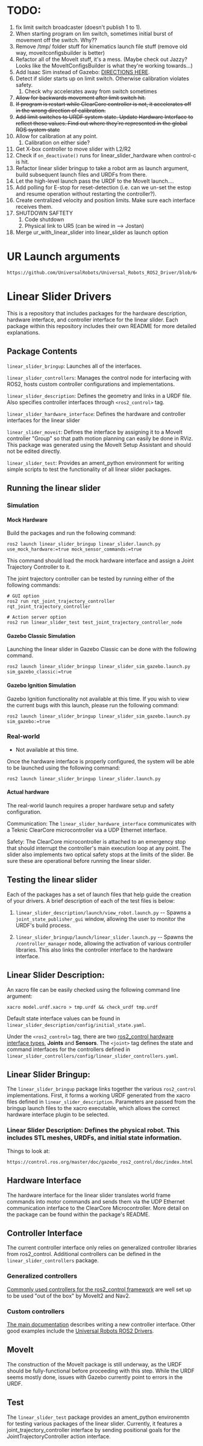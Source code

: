 # TODO:

1.  fix limit switch broadcaster (doesn't publish 1 to 1). 
1. When starting program on lim switch, sometimes initial burst of movement off the switch. Why??
1. Remove /tmp/ folder stuff for kinematics launch file stuff (remove old way, moveitconfigsbuilder is better)
1. Refactor all of the MoveIt stuff, it's a mess. (Maybe check out Jazzy? Looks like the MoveItConfigsBuilder is what they're working towards...)
1.  Add Isaac Sim instead of Gazebo: [DIRECTIONS HERE](https://moveit.picknik.ai/main/doc/how_to_guides/isaac_panda/isaac_panda_tutorial.html). 
1.  Detect if slider starts up on limit switch. Otherwise calibration violates safety.
    1. Check why accelerates away from switch sometimes
1.  ~~Allow for backwards movement after limit switch hit.~~
1.  ~~If program is restart while ClearCore controller is not, it accelerates off in the wrong direction of calibration.~~
1.  ~~Add limit switches to URDF system state. Update Hardware Interface to reflect these values. Find out where they're represented in the global ROS system state~~ 
1.  Allow for calibration at any point.
    1. Calibration on either side? 
1.  Get X-box controller to move slider with L2/R2 
1.  Check if `on_deactivate()` runs for linear_slider_hardware when control-c is hit. 
1.  Refactor linear slider bringup to take a robot arm as launch argument, build subsequent launch files and URDFs from there.  
1.  Let the high-level launch pass the URDF to the MoveIt launch.... 
1.  Add polling for E-stop for reset-detection (i.e. can we un-set the estop and resume operation without restarting the controller?). 
1.  Create centralized velocity and position limits. Make sure each interface receives them. 
1.  SHUTDOWN SAFTETY
    1.  Code shutdown 
    1.  Physical link to UR5 (can be wired in --> Jostan)   
1.  Merge ur_with_linear_slider into linear_slider as launch option


# UR Launch arguments
```
https://github.com/UniversalRobots/Universal_Robots_ROS2_Driver/blob/64d44d4c345ceaaa4e02fa4baa21c80d1a5fbce7/ur_robot_driver/src/hardware_interface.cpp#L309
```

# Linear Slider Drivers

This is a repository that includes packages for the hardware description, hardware interface, and controller interface for the linear slider. Each package within this repository includes their own README for more detailed explanations.

## Package Contents

`linear_slider_bringup`: Launches all of the interfaces.

`linear_slider_controllers`: Manages the control node for interfacing with ROS2, hosts custom controller configurations and implementations.

`linear_slider_description`: Defines the geometry and links in a URDF file. Also specifies controller interfaces through `<ros2_control>` tag.

`linear_slider_hardware_interface`: Defines the hardware and controller interfaces for the linear slider

`linear_slider_moveit`: Defines the interface by assigning it to a MoveIt controller "Group" so that path motion planning can easily be done in RViz. This package was generated using the MoveIt Setup Assistant and should not be edited directly.

`linear_slider_test`: Provides an ament_python environment for writing simple scripts to test the functionality of all linear slider packages.

## Running the linear slider

### Simulation

#### Mock Hardware

Build the packages and run the following command:

```
ros2 launch linear_slider_bringup linear_slider.launch.py use_mock_hardware:=true mock_sensor_commands:=true
```

This command should load the mock hardware interface and assign a Joint Trajectory Controller to it.

The joint trajectory controller can be tested by running either of the following commands:

```
# GUI option
ros2 run rqt_joint_trajectory_controller rqt_joint_trajectory_controller

# Action server option
ros2 run linear_slider_test test_joint_trajectory_controller_node
```

#### Gazebo Classic Simulation

Launching the linear slider in Gazebo Classic can be done with the following command.

```
ros2 launch linear_slider_bringup linear_slider_sim_gazebo.launch.py sim_gazebo_classic:=true
```

#### Gazebo Ignition Simulation

Gazebo Ignition functionality not available at this time. If you wish to view the current bugs with this launch, please run the following command:

```
ros2 launch linear_slider_bringup linear_slider_sim_gazebo.launch.py sim_gazebo:=true
```

### Real-world

- Not available at this time.

Once the hardware interface is properly configured, the system will be able to be launched using the following command:

```
ros2 launch linear_slider_bringup linear_slider.launch.py
```

#### Actual hardware

The real-world launch requires a proper hardware setup and safety configuration.

Communication: The `linear_slider_hardware_interface` communicates with a Teknic ClearCore microcontroller via a UDP Ethernet interface.

Safety: The ClearCore microcontroller is attached to an emergency stop that should interrupt the controller's main execution loop at any point. The slider also implements two optical safety stops at the limits of the slider. Be sure these are operational before running the linear slider.

## Testing the linear slider

Each of the packages has a set of launch files that help guide the creation of your drivers. A brief description of each of the test files is below:

1. `linear_slider_description/launch/view_robot.launch.py` -- Spawns a `joint_state_publisher_gui` window, allowing the user to monitor the URDF's build process.

2. `linear_slider_bringup/launch/linear_slider.launch.py` -- Spawns the `/controller_manager` node, allowing the activation of various controller libraries. This also links the controller interface to the hardware interface.

## Linear Slider Description:

An xacro file can be easily checked using the following command line argument:

```
xacro model.urdf.xacro > tmp.urdf && check_urdf tmp.urdf
```

Default state interface values can be found in `linear_slider_description/config/initial_state.yaml`.

Under the `<ros2_control>` tag, there are two [ros2_control hardware interface types](https://control.ros.org/humble/doc/ros2_control/hardware_interface/doc/hardware_interface_types_userdoc.html), **Joints** and **Sensors**. The `<joint>` tag defines the state and command interfaces for the controllers defined in `linear_slider_controllers/config/linear_slider_controllers.yaml`.

## Linear Slider Bringup:

The `linear_slider_bringup` package links together the various `ros2_control` implementations. First, it forms a working URDF generated from the xacro files defined in `linear_slider_description`. Parameters are passed from the bringup launch files to the xacro executable, which allows the correct hardware interface plugin to be selected.

### Linear Slider Description: Defines the physical robot. This includes STL meshes, URDFs, and initial state information.

Things to look at:

```
https://control.ros.org/master/doc/gazebo_ros2_control/doc/index.html
```

## Hardware Interface

The hardware interface for the linear slider translates world frame commands into motor commands and sends them via the UDP Ethernet communication interface to the ClearCore Microcontroller. More detail on the package can be found within the package's README.

## Controller Interface

The current controller interface only relies on generalized controller libraries from ros2_control. Additional controllers can be defined in the `linear_slider_controllers` package.

### Generalized controllers

[Commonly used controllers for the ros2_control framework](https://control.ros.org/master/doc/ros2_controllers/doc/controllers_index.html) are well set up to be used "out of the box" by MoveIt2 and Nav2.

### Custom controllers

[The main documentation](https://control.ros.org/humble/doc/ros2_controllers/doc/writing_new_controller.html) describes writing a new controller interface. Other good examples include the [Universal Robots ROS2 Drivers](https://github.com/UniversalRobots/Universal_Robots_ROS2_Driver).

## MoveIt

The construction of the MoveIt package is still underway, as the URDF should be fully-functional before proceeding with this step. While the URDF seems mostly done, issues with Gazebo currently point to errors in the URDF.

## Test

The `linear_slider_test` package provides an ament_python environemtn for testing various packages of the linear slider. Currently, it features a joint_trajectory_controller interface by sending positional goals for the JointTrajectoryController action interface.
